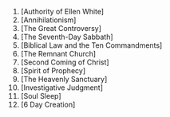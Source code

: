 1. [Authority of Ellen White]
2. [Annihilationism]
3. [The Great Controversy]
4. [The Seventh-Day Sabbath]
5. [Biblical Law and the Ten Commandments]
6. [The Remnant Church]
7. [Second Coming of Christ]
8. [Spirit of Prophecy]
9. [The Heavenly Sanctuary]
10. [Investigative Judgment]
11. [Soul Sleep]
12. [6 Day Creation]
